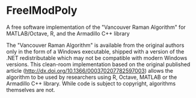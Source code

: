 # FreeIModPoly
A free software implementation of the "Vancouver Raman Algorithm" for MATLAB/Octave, R, and the Armadillo C++ library

The "Vancouver Raman Algorithm" is available from the original authors only in the form of a Windows executable, shipped with a version of the .NET redistributable which may not be compatible with modern Windows versions. This clean-room implementation based on the original published article (http://dx.doi.org/10.1366/000370207782597003) allows the algorithm to be used by researchers using R, Octave, MATLAB or the Armadillo C++ library. While code is subject to copyright, algorithms themselves are not.
